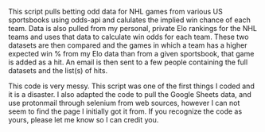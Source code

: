 This script pulls betting odd data for NHL games from various US sportsbooks using odds-api and calulates the implied win chance of each team.
Data is also pulled from my personal, private Elo rankings for the NHL teams and uses that data to calculate win odds for each team.
These two datasets are then compared and the games in which a team has a higher expected win % from my Elo data than from a given sportsbook, that game is added as a hit.
An email is then sent to a few people containing the full datasets and the list(s) of hits.

This code is very messy. This script was one of the first things I coded and it is a disaster.
I also adapted the code to pull the Google Sheets data, and use protonmail through selenium from web sources, however I can not seem to find the page I initially got it from.
If you recognize the code as yours, please let me know so I can credit you.
